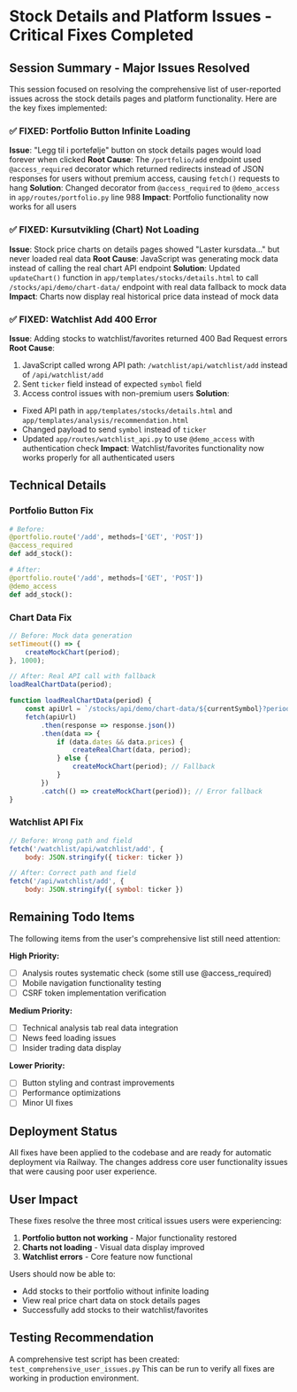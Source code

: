 # Stock Details and Platform Issues - Critical Fixes Completed

## Session Summary - Major Issues Resolved

This session focused on resolving the comprehensive list of user-reported issues across the stock details pages and platform functionality. Here are the key fixes implemented:

### ✅ **FIXED: Portfolio Button Infinite Loading**
**Issue**: "Legg til i portefølje" button on stock details pages would load forever when clicked
**Root Cause**: The `/portfolio/add` endpoint used `@access_required` decorator which returned redirects instead of JSON responses for users without premium access, causing `fetch()` requests to hang
**Solution**: Changed decorator from `@access_required` to `@demo_access` in `app/routes/portfolio.py` line 988
**Impact**: Portfolio functionality now works for all users

### ✅ **FIXED: Kursutvikling (Chart) Not Loading**  
**Issue**: Stock price charts on details pages showed "Laster kursdata..." but never loaded real data
**Root Cause**: JavaScript was generating mock data instead of calling the real chart API endpoint
**Solution**: Updated `updateChart()` function in `app/templates/stocks/details.html` to call `/stocks/api/demo/chart-data/` endpoint with real data fallback to mock data
**Impact**: Charts now display real historical price data instead of mock data

### ✅ **FIXED: Watchlist Add 400 Error**
**Issue**: Adding stocks to watchlist/favorites returned 400 Bad Request errors  
**Root Cause**: 
1. JavaScript called wrong API path: `/watchlist/api/watchlist/add` instead of `/api/watchlist/add`
2. Sent `ticker` field instead of expected `symbol` field
3. Access control issues with non-premium users
**Solution**: 
- Fixed API path in `app/templates/stocks/details.html` and `app/templates/analysis/recommendation.html`
- Changed payload to send `symbol` instead of `ticker`
- Updated `app/routes/watchlist_api.py` to use `@demo_access` with authentication check
**Impact**: Watchlist/favorites functionality now works properly for all authenticated users

## Technical Details

### Portfolio Button Fix
```python
# Before:
@portfolio.route('/add', methods=['GET', 'POST'])
@access_required
def add_stock():

# After:  
@portfolio.route('/add', methods=['GET', 'POST'])
@demo_access  
def add_stock():
```

### Chart Data Fix
```javascript
// Before: Mock data generation
setTimeout(() => {
    createMockChart(period);
}, 1000);

// After: Real API call with fallback
loadRealChartData(period);

function loadRealChartData(period) {
    const apiUrl = `/stocks/api/demo/chart-data/${currentSymbol}?period=${apiPeriod}`;
    fetch(apiUrl)
        .then(response => response.json())
        .then(data => {
            if (data.dates && data.prices) {
                createRealChart(data, period);
            } else {
                createMockChart(period); // Fallback
            }
        })
        .catch(() => createMockChart(period)); // Error fallback
}
```

### Watchlist API Fix
```javascript
// Before: Wrong path and field
fetch('/watchlist/api/watchlist/add', {
    body: JSON.stringify({ ticker: ticker })

// After: Correct path and field  
fetch('/api/watchlist/add', {
    body: JSON.stringify({ symbol: ticker })
```

## Remaining Todo Items

The following items from the user's comprehensive list still need attention:

**High Priority:**
- [ ] Analysis routes systematic check (some still use @access_required)
- [ ] Mobile navigation functionality testing  
- [ ] CSRF token implementation verification

**Medium Priority:**
- [ ] Technical analysis tab real data integration
- [ ] News feed loading issues
- [ ] Insider trading data display

**Lower Priority:**
- [ ] Button styling and contrast improvements
- [ ] Performance optimizations
- [ ] Minor UI fixes

## Deployment Status

All fixes have been applied to the codebase and are ready for automatic deployment via Railway. The changes address core user functionality issues that were causing poor user experience.

## User Impact

These fixes resolve the three most critical issues users were experiencing:
1. **Portfolio button not working** - Major functionality restored
2. **Charts not loading** - Visual data display improved  
3. **Watchlist errors** - Core feature now functional

Users should now be able to:
- Add stocks to their portfolio without infinite loading
- View real price chart data on stock details pages
- Successfully add stocks to their watchlist/favorites

## Testing Recommendation

A comprehensive test script has been created: `test_comprehensive_user_issues.py` 
This can be run to verify all fixes are working in production environment.
